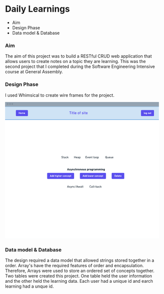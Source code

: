 # Daily Learnings

- Aim
- Design Phase
- Data model & Database 

### Aim

The aim of this project was to build a RESTful CRUD web application that allows users to create notes on a topic they are learning. This was the second project that I completed during the Software Engineering Intensive course at General Assembly.

### Design Phase

I used Whimsical to create wire frames for the project.

![alt text](https://github.com/BigBBazz/portfolio/blob/main/currentLearning.png?raw=true)

### Data model & Database

The design required a data model that allowed strings stored together in a order. Array's have the required features of order and encapsulation. Therefore, Arrays were used to store an ordered set of concepts together. Two tables were created this project. One table held the user information and the other held the learning data. Each user had a unique id and earch learning had a unque id.
